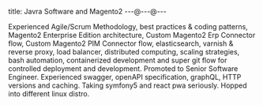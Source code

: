 title: Javra Software and Magento2
---@---@---

Experienced Agile/Scrum Methodology, best practices & coding patterns, Magento2 Enterprise Edition architecture, Custom Magento2 Erp Connector flow, Custom Magento2 PIM Connector flow, elasticsearch, varnish & reverse proxy, load balancer, distributed computing, scaling strategies, bash automation, containerized development and super git flow for controlled deployment and development.
Promoted to Senior Software Engineer.
Experienced swagger, openAPI specification, graphQL, HTTP versions and caching. Taking symfony5 and react pwa seriously.
Hopped into different linux distro.

